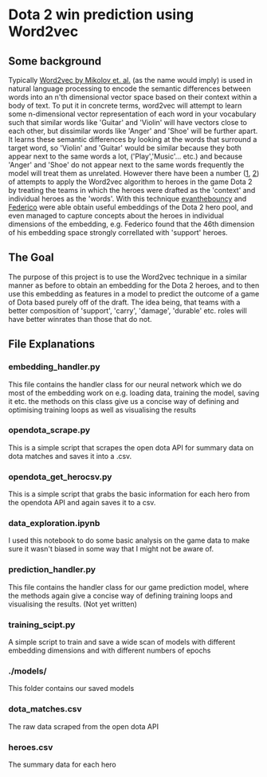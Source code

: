 # Dota 2 win prediction using Word2vec

## Some background
Typically [Word2vec by Mikolov et. al.](https://papers.nips.cc/paper/5021-distributed-representations-of-words-and-phrases-and-their-compositionality.pdf) (as the name would imply) is used in natural language processing to encode the semantic differences between words into an n'th dimensional vector space based on their context within a body of text. To put it in concrete terms, word2vec will attempt to learn some n-dimensional vector representation of each word in your vocabulary such that similar words like 'Guitar' and 'Violin' will have vectors close to each other, but dissimilar words like 'Anger' and 'Shoe' will be further apart. It learns these semantic differences by looking at the words that surround a target word, so 'Violin' and 'Guitar' would be similar because they both appear next to the same words a lot, ('Play','Music'... etc.) and because 'Anger' and 'Shoe' do not appear next to the same words frequently the model will treat them as unrelated. However there have been a number ([1](https://github.com/evanthebouncy/dota_hero_semantic_embedding), [2](http://federicov.github.io/word-embeddings-and-dota2.html)) of attempts to apply the Word2vec algorithm to heroes in the game Dota 2 by treating the teams in which the heroes were drafted as the 'context' and individual heroes as the 'words'. With this technique [evanthebouncy](https://github.com/evanthebouncy) and [Federico](http://federicov.github.io/author/federico-vaggi.html) were able obtain useful embeddings of the Dota 2 hero pool, and even managed to capture concepts about the heroes in individual dimensions of the embedding, e.g. Federico found that the 46th dimension of his embedding space strongly correllated with 'support' heroes.

## The Goal
The purpose of this project is to use the Word2vec technique in a similar manner as before to obtain an embedding for the Dota 2 heroes, and to then use this embedding as features in a model to predict the outcome of a game of Dota based purely off of the draft. The idea being, that teams with a better composition of 'support', 'carry', 'damage', 'durable' etc. roles will have better winrates than those that do not.

## File Explanations

### embedding_handler.py

This file contains the handler class for our neural network which we do most of the embedding work on e.g. loading data, training the model, saving it etc. the methods on this class give us a concise way of defining and optimising training loops as well as visualising the results

### opendota_scrape.py

This is a simple script that scrapes the open dota API for summary data on dota matches and saves it into a .csv.

### opendota_get_herocsv.py

This is a simple script that grabs the basic information for each hero from the opendota API and again saves it to a csv.

### data_exploration.ipynb

I used this notebook to do some basic analysis on the game data to make sure it wasn't biased in some way that I might not be aware of.

### prediction_handler.py

This file contains the handler class for our game prediction model, where the methods again give a concise way of defining training loops and visualising the results. (Not yet written)

### training_scipt.py

A simple script to train and save a wide scan of models with different embedding dimensions and with different numbers of epochs

### ./models/

This folder contains our saved models

### dota_matches.csv

The raw data scraped from the open dota API

### heroes.csv

The summary data for each hero
